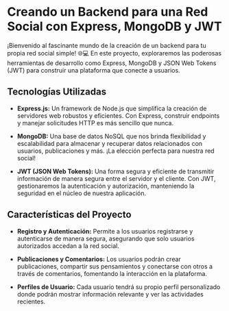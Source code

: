 # Creando un Backend para una Red Social con Express, MongoDB y JWT
¡Bienvenido al fascinante mundo de la creación de un backend para tu propia red social simple! 🌐💻 En este proyecto,
exploraremos las poderosas herramientas de desarrollo como Express, MongoDB y JSON Web Tokens (JWT) para construir una
plataforma que conecte a usuarios.

## Tecnologías Utilizadas

- **Express.js:** Un framework de Node.js que simplifica la creación de servidores web robustos y eficientes. Con
Express, construir endpoints y manejar solicitudes HTTP es más sencillo que nunca.

- **MongoDB:** Una base de datos NoSQL que nos brinda flexibilidad y escalabilidad para almacenar y recuperar datos
relacionados con usuarios, publicaciones y más. ¡La elección perfecta para nuestra red social!

- **JWT (JSON Web Tokens):** Una forma segura y eficiente de transmitir información de manera segura entre el servidor y
el cliente. Con JWT, gestionaremos la autenticación y autorización, manteniendo la seguridad en el núcleo de nuestra 
aplicación.

## Características del Proyecto

- **Registro y Autenticación:** Permite a los usuarios registrarse y autenticarse de manera segura, asegurando que solo 
usuarios autorizados accedan a la red social.

- **Publicaciones y Comentarios:** Los usuarios podrán crear publicaciones, compartir sus pensamientos y conectarse con 
otros a través de comentarios, fomentando la interacción en la plataforma.

- **Perfiles de Usuario:** Cada usuario tendrá su propio perfil personalizado donde podrán mostrar información relevante 
y ver las actividades recientes.